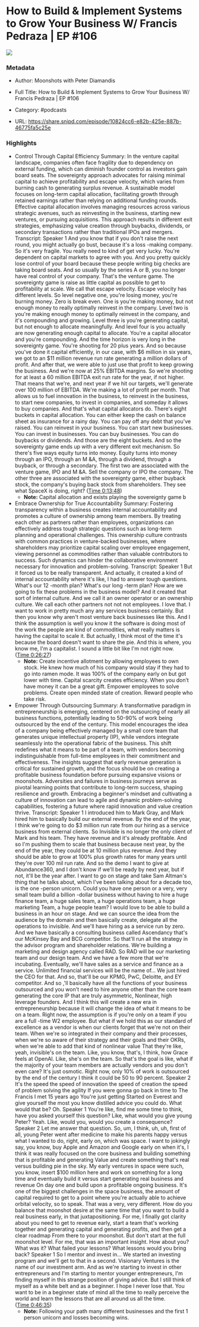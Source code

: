 # How to Build & Implement Systems to Grow Your Business W/ Francis Pedraza | EP #106

![](https://wsrv.nl/?url=https%3A%2F%2Fmegaphone.imgix.net%2Fpodcasts%2F9eb5a878-c1b6-11ed-9db0-0b7bbbf6e859%2Fimage%2F5287705b9ba8bba6c0e29b5d04060270.jpg%3Fixlib%3Drails-4.3.1%26max-w%3D3000%26max-h%3D3000%26fit%3Dcrop%26auto%3Dformat%2Ccompress&w=100&h=100)

### Metadata

- Author: Moonshots with Peter Diamandis
- Full Title: How to Build & Implement Systems to Grow Your Business W/ Francis Pedraza | EP #106
- Category: #podcasts



- URL: https://share.snipd.com/episode/10824cc6-e82b-425e-887b-46775fa5c25e

### Highlights

- Control Through Capital Efficiency
  Summary:
  In the venture capital landscape, companies often face fragility due to dependency on external funding, which can diminish founder control as investors gain board seats.
  The sovereignty approach advocates for raising minimal capital to achieve profitability and escape velocity, which varies from burning cash to generating surplus revenue. A sustainable model focuses on long-term capital allocation, facilitating growth through retained earnings rather than relying on additional funding rounds.
  Effective capital allocation involves managing resources across various strategic avenues, such as reinvesting in the business, starting new ventures, or pursuing acquisitions.
  This approach results in different exit strategies, emphasizing value creation through buybacks, dividends, or secondary transactions rather than traditional IPOs and mergers.
  Transcript:
  Speaker 1
  And you know that if you don't raise the next round, you might actually go bust, because it's a loss -making company. So it's very fragile. You really need to kind of get very lucky. You're dependent on capital markets to agree with you. And you pretty quickly lose control of your board because these people writing big checks are taking board seats. And so usually by the series A or B, you no longer have real control of your company. That's the venture game. The sovereignty game is raise as little capital as possible to get to profitability at scale. We call that escape velocity. Escape velocity has different levels. So level negative one, you're losing money, you're burning money. Zero is break even. One is you're making money, but not enough money to really optimally reinvest in the company. Level two is you're making enough money to optimally reinvest in the company, and it's compounding and growing. Level three is you're generating capital, but not enough to allocate meaningfully. And level four is you actually are now generating enough capital to allocate. You're a capital allocator and you're compounding. And the time horizon is very long in the sovereignty game. You're shooting for 20 plus years. And so because you've done it capital efficiently, in our case, with $6 million in six years, we got to an $11 million revenue run rate generating a million dollars of profit. And after that, we were able to just use that profit to keep growing the business. And we're now at 25% EBITDA margins. So we're shooting for at least a 60 million EBITDA exit run rate for the year, if not higher. That means that we're, and next year if we hit our targets, we'll generate over 100 million of EBITDA. We're making a lot of profit per month. That allows us to fuel innovation in the business, to reinvest in the business, to start new companies, to invest in companies, and someday it allows to buy companies. And that's what capital allocators do. There's eight buckets in capital allocation. You can either keep the cash on balance sheet as insurance for a rainy day. You can pay off any debt that you've raised. You can reinvest in your business. You can start new businesses. You can invest in businesses. You can buy businesses. You can do buybacks or dividends. And those are the eight buckets. And so the sovereignty game ends up with a very different exit mechanism. So there's five ways equity turns into money. Equity turns into money through an IPO, through an M &A, through a dividend, through a buyback, or through a secondary. The first two are associated with the venture game, IPO and M &A. Sell the company or IPO the company. The other three are associated with the sovereignty game, either buyback stock, the company's buying back stock from shareholders. They see what SpaceX is doing, right? ([Time 0:13:48](https://share.snipd.com/snip/7ee04522-2851-4eb6-aa86-f96366d8fe48))
    - **Note:** Capital allocation and exists playing the sovereignty game b
- Embrace Ownership for True Accountability
  Summary:
  Fostering transparency within a business creates internal accountability and promotes a culture of ownership among team members.
  By treating each other as partners rather than employees, organizations can effectively address tough strategic questions such as long-term planning and operational challenges. This ownership culture contrasts with common practices in venture-backed businesses, where shareholders may prioritize capital scaling over employee engagement, viewing personnel as commodities rather than valuable contributors to success.
  Such dynamics can hinder the collaborative environment necessary for innovation and problem-solving.
  Transcript:
  Speaker 1
  But it forced us to be really transparent. And actually, it created a kind of internal accountability where it's like, I had to answer tough questions. What's our 12 -month plan? What's our long -term plan? How are we going to fix these problems in the business model? And it created that sort of internal culture. And we call it an owner operator or an ownership culture. We call each other partners not not not employees. I love that. I want to work in pretty much any any services business certainly. But then you know why aren't most venture back businesses like this. And I think the assumption is well you know it the software is doing most of the work the people are kind of commodities, what really matters is having the capital to scale it. But actually, I think most of the time it's because the board doesn't want to share the pie. And this is where, you know me, I'm a capitalist. I sound a little bit like I'm not right now. ([Time 0:26:27](https://share.snipd.com/snip/d729cef9-cf36-4b54-8b9d-fe993cca9b56))
    - **Note:** Create incentive allotment by allowing employees to own stock. He knew how much of his company would stay if they had to go into ramen mode. It was 100% of the company early on but got lower with time. Capital scarcity creates efficiency. When you don’t have money it can be a great gift. Empower employees to solve problems. Create open minded state of creation. Reward people who take risk.
- Empower Through Outsourcing
  Summary:
  A transformative paradigm in entrepreneurship is emerging, centered on the outsourcing of nearly all business functions, potentially leading to 50-90% of work being outsourced by the end of the century.
  This model encourages the idea of a company being effectively managed by a small core team that generates unique intellectual property (IP), while vendors integrate seamlessly into the operational fabric of the business. This shift redefines what it means to be part of a team, with vendors becoming indistinguishable from full-time employees in their commitment and effectiveness.
  The insights suggest that early revenue generation is critical for sustained growth, and the focus should be on creating a profitable business foundation before pursuing expansive visions or moonshots.
  Adversities and failures in business journeys serve as pivotal learning points that contribute to long-term success, shaping resilience and growth.
  Embracing a beginner's mindset and cultivating a culture of innovation can lead to agile and dynamic problem-solving capabilities, fostering a future where rapid innovation and value creation thrive.
  Transcript:
  Speaker 1
  I introduced him to Mark Gray, and Mark hired him to basically build our external revenue. By the end of the year, I think we're going to do $3 million run rate from our hiring as a service business from external clients. So Invisible is no longer the only client of Mark and his team. They have revenue and it's already profitable. And so I'm pushing them to scale that business because next year, by the end of the year, they could be at 10 million plus revenue. And they should be able to grow at 100% plus growth rates for many years until they're over 100 mil run rate. And so the demo I want to give at Abundance360, and I don't know if we'll be ready by next year, but if not, it'll be the year after. I want to go on stage and take Sam Altman's thing that he talks about, which I've been talking about for a decade too, is the one -person unicorn. Could you have one person or a very, very small team build a billion -dollar business without having to hire a huge finance team, a huge sales team, a huge operations team, a huge marketing Team, a huge people team? I would love to be able to build a business in an hour on stage. And we can source the idea from the audience by the domain and then basically create, delegate all the operations to invisible. And we'll have hiring as a service run by zero. And we have basically a consulting business called Ascendancy that's our McKinsey Bay and BCG competitor. So that'll run all the strategy in the advisor program and shareholder relations. We're building a marketing and design agency called RAD. So RAD will be our marketing team and our design team. And we have a few more that we're incubating. Eventually, we'll have sales as a service and finance as a service. Unlimited financial services will be the name of... We just hired the CEO for that. And so, that'll be our KPMG, PwC, Deloitte, and EY competitor. And so ,'ll basically have all the functions of your business outsourced and you won't need to hire anyone other than the core team generating the core IP that are truly asymmetric, Nonlinear, high leverage founders. And I think this will create a new era in entrepreneurship because it will change the idea of what it means to be on a team. Right now, the assumption is if you're only on a team if you are a full -time W2 employee. But what if we hold this as our standard of excellence as a vendor is when our clients forget that we're not on their team. When we're so integrated in their company and their processes, when we're so aware of their strategy and their goals and their OKRs, when we're able to add that kind of nonlinear value That they're like, yeah, invisible's on the team. Like, you know, that's, I think, how Grace feels at OpenAI. Like, she's on the team. So that's the goal is like, what if the majority of your team members are actually vendors and you don't even care? It's just osmotic. Right now, only 10% of work is outsourced by the end of the century I think it could be 50 to 90 percent.
  Speaker 2
  It's the speed the speed of innovation the speed of creation the speed of problem solving the agility If you were gonna go back in time to The Francis I met 15 years ago You're just getting Started on Everest and give yourself the most you know distilled advice you could do. What would that be? Oh.
  Speaker 1
  You're like, find me some time to think, have you asked yourself this question? Like, what would you give young Peter? Yeah. Like, would you, would you create a consequence?
  Speaker 2
  Let me answer that question. So, um, I think, uh, uh, first of all, young Peter went after medicine to make his parents happy versus what I wanted to do, right, early on, which was space. I want to jokingly say, you know, buy Apple and Amazon and Google early on when it's, I think it was really focused on the core business and building something that is profitable and generating Value and create something that's real versus building pie in the sky. My early ventures in space were such, you know, insert $100 million here and work on something for a long time and eventually build it versus start generating real business and revenue On day one and build upon a profitable ongoing business. It's one of the biggest challenges in the space business, the amount of capital required to get to a point where you're actually able to achieve orbital velocity, so to speak. That was a very, very different. How do you balance that moonshot desire at the same time that you want to build a real business early, in that juxtapositioning. For me, I finally got clarity about you need to get to revenue early, start a team that's working together and generating capital and generating profits, and then get a clear roadmap From there to your moonshot. But don't start at the full moonshot level. For me, that was an important insight. How about you? What was it? What failed your lessons? What lessons would you bring back?
  Speaker 1
  So I mentor and invest in... We started an investing program and we'll get to that in a second. Visionary Ventures is the name of our investment arm. And as we're starting to invest in other entrepreneurs and I'm starting to mentor younger entrepreneurs, I'm finding myself in this strange position of giving advice. But I still think of myself as a white belt and as a beginner. I hope I never lose that. You want to be in a beginner state of mind all the time to really perceive the world and learn the lessons that are all around us all the time. ([Time 0:46:35](https://share.snipd.com/snip/fdbaca7f-7075-4416-ac30-ff2d5a6d11b3))
    - **Note:** Following your path many different businesses and the first 1 person unicorn and losses becoming wins.
